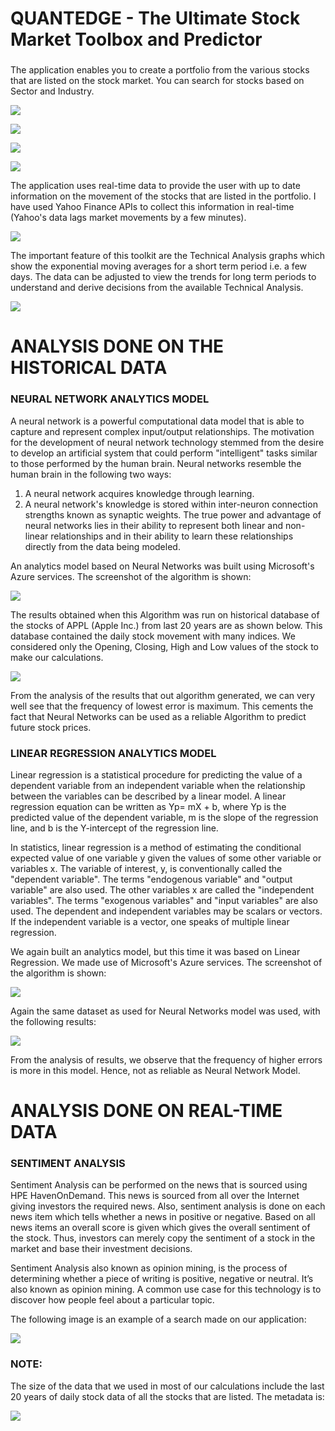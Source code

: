 ### 
# QUANTEDGE - The Ultimate Stock Market Toolbox and Predictor
### 
The application enables you to create a portfolio from the various stocks that are listed on the stock market. You can search for stocks based on Sector and Industry.

![](https://lh3.googleusercontent.com/tardr9VNlpO586ZDMhKFZGWIiGgX08XwGPF9OOSpGykXBMl2zowdzptmFONqj3kFo26qEr9cIh4oEGA=w1366-h648-rw)


![](https://lh5.googleusercontent.com/99jX6UTQng7NovF8-ru-SmfXs2T6bzKMsWQ1yKMtQRgQSaEwrr5FD2dyWQQN8TfXez9aMKDKdmPV_aw=w1366-h648-rw)


![](https://lh6.googleusercontent.com/rYXa991ioiX82amp2iJ1kQ6FrijtZsbRvwbmiX3Hp9GvQuS8AyBSTwJ2U885lfzfL1L3LDo4xNYjWzM=w1366-h648-rw)


![](https://lh5.googleusercontent.com/RkpQ8mTyQG-elh1T15GggE6c6wFzBFEpzJomGnXngULELonf09zJEvbf9fuSXUE4knkMQPx4fMYCuEw=w1366-h648-rw)
  
The application uses real-time data to provide the user with up to date information on the movement of the stocks that are listed in the portfolio. I have used Yahoo Finance APIs to collect this information in real-time (Yahoo's data lags market movements by a few minutes).

![](https://lh4.googleusercontent.com/WBF91GUrG-72zmCT2I7fc29p77QC9wu8b8mo7tYwunpC8VaFHaPAPpqdUxnUus7am5hmKLoJY_t0qhs=w1366-h648-rw)
 

The important feature of this toolkit are the Technical Analysis graphs which show the exponential moving averages for a short term period i.e. a few days. The data can be adjusted to view the trends for long term periods to understand and derive decisions from the available Technical Analysis.

![](https://lh6.googleusercontent.com/mDHaPpBRM7EPB0yVhUfhLPiE5XZFLQUdBIuUYink7FEbeUVQUrBwhUCFVxxzQsoP26jIaPT7FW9Gyvo=w1366-h648-rw)


# ANALYSIS DONE ON THE HISTORICAL DATA
### NEURAL NETWORK ANALYTICS MODEL
A neural network is a powerful computational data model that is able to capture and represent complex input/output relationships. The motivation for the development of neural network technology stemmed from the desire to develop an artificial system that could perform "intelligent" tasks similar to those performed by the human brain. Neural networks resemble the human brain in the following two ways:
1.	A neural network acquires knowledge through learning.
2.	A neural network's knowledge is stored within inter-neuron connection strengths known as synaptic weights.
The true power and advantage of neural networks lies in their ability to represent both linear and non-linear relationships and in their ability to learn these relationships directly from the data being modeled.

An analytics model based on Neural Networks was built using Microsoft's Azure services. The screenshot of the algorithm is shown:

![](https://lh4.googleusercontent.com/L1BDKAhJNyDo4KVWRp_YlQApOWVqHd2MAJ9Uweyo47cbQb-tM4lru3frDR79bdQAamvdVqD_Mgc2NPM=w1366-h648-rw)

The results obtained when this Algorithm was run on historical database of the stocks of APPL (Apple Inc.) from last 20 years are as shown below. This database contained the daily stock movement with many indices. We considered only the Opening, Closing, High and Low values of the stock to make our calculations.

![](https://lh5.googleusercontent.com/yB3AdokxNtiefV1hPVGV10ph7RoXj7AQ4-FQO5mLJkTKHFuB6e4EpwGRE_O2l_U0Th3DkiTzoQHD1w4=w1366-h648)

From the analysis of the results that out algorithm generated, we can very well see that the frequency of lowest error is maximum. This cements the fact that Neural Networks can be used as a reliable Algorithm to predict future stock prices.

### LINEAR REGRESSION ANALYTICS MODEL
Linear regression is a statistical procedure for predicting the value of a dependent variable from an independent variable when the relationship between the variables can be described by a linear model.
A linear regression equation can be written as Yp= mX + b, where Yp is the predicted value of the dependent variable, m is the slope of the regression line, and b is the Y-intercept of the regression line. 

In statistics, linear regression is a method of estimating the conditional expected value of one variable y given the values of some other variable or variables x. The variable of interest, y, is conventionally called the "dependent variable". The terms "endogenous variable" and "output variable" are also used. The other variables x are called the "independent variables". The terms "exogenous variables" and "input variables" are also used. The dependent and independent variables may be scalars or vectors. If the independent variable is a vector, one speaks of multiple linear regression.

We again built an analytics model, but this time it was based on Linear Regression. We made use of Microsoft's Azure services. The screenshot of the algorithm is shown:

![](https://lh5.googleusercontent.com/knwwFuN_Jvce1GpzRSjMQvCh4dvzOt4Al8ZCevUvhnIpYxS4Tg8aSD4dDq7EGQp9Onamx2EwQX-3y_8=w1366-h648)

Again the same dataset as used for Neural Networks model was used, with the following results:

![](https://lh6.googleusercontent.com/1XnOFUorZ2LR-E66jOnKeAV2yeCMspTIBCT8BMBWnwo3rmWsXickMnC5RLa2qS9OA60f9HNNUT9U4g8=w1366-h648)

From the analysis of results, we observe that the frequency of higher errors is more in this model. Hence, not as reliable as Neural Network Model.
 
# ANALYSIS DONE ON REAL-TIME DATA
### SENTIMENT ANALYSIS
Sentiment Analysis can be performed on the news that is sourced using HPE HavenOnDemand. This news is sourced from all over the Internet giving investors the required news. Also, sentiment analysis is done on each news item which tells whether a news in positive or negative. Based on all news items an overall score is given which gives the overall sentiment of the stock. Thus, investors can merely copy the sentiment of a stock in the market and base their investment decisions.

Sentiment Analysis also known as opinion mining, is the process of determining whether a piece of writing is positive, negative or neutral. It’s also known as opinion mining. A common use case for this technology is to discover how people feel about a particular topic.

The following image is an example of a search made on our application:

![](https://lh5.googleusercontent.com/PAonnpa2xIQpV3NcijJ43lH1VntF-0Ded6PLT5FgaSLx6_xRiDoEHXRa17y_R5jgOGVfRUJpIMCBSxQ=w1366-h648-rw)

### NOTE:
The size of the data that we used in most of our calculations include the last 20 years of daily stock data of all the stocks that are listed. The metadata is:

![](https://lh4.googleusercontent.com/V5Menvfl-j_wYEdWjDIo4LFl6Rhlxg4WL2aUkrowGvoWBayYRZQQsg708kS8ByUJnyUYRZdLP_psxQ0=w1366-h648)
 
